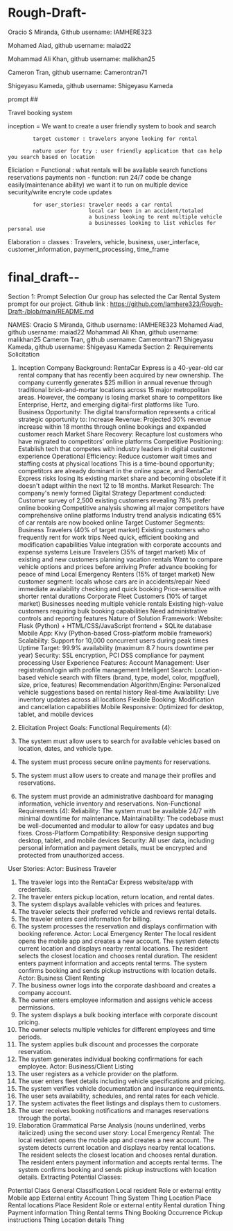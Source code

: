 # Rough-Draft-
Oracio S Miranda, Github username: IAMHERE323


Mohamed Aiad, github username: maiad22


Mohammad Ali Khan, github username: malikhan25


Cameron Tran, github username: Camerontran71


Shigeyasu Kameda, github username: Shigeyasu Kameda


prompt ##


Travel booking system


inception = We want to create a user friendly system to book and search 

            target customer : travelers anyone looking for rental
            
            nature user for try : user friendly application that can help you search based on location


Eliciation = Functional : what rentals will be available 
                          search functions
                          reservations
                          payments
            non - function: run 24/7 
                            code be change easily(maintenance ability)
                            we want it to run on multiple device
                            security/write encryte code
                            updates

            for user_stories: traveler needs a car rental
                              local car been in an accident/totaled
                              a business looking to rent multiple vehicle 
                              a businesses looking to list vehicles for personal use

Elaboration = classes : Travelers, vehicle, business, user_interface, customer_information, payment_processing, time_frame

            
                            
# final_draft--




Section 1: Prompt Selection
Our group has selected the Car Rental System prompt for our project.
Github link : https://github.com/Iamhere323/Rough-Draft-/blob/main/README.md 

NAMES:
Oracio S Miranda, Github username: IAMHERE323
Mohamed Aiad, github username: maiad22
Mohammad Ali Khan, github username: malikhan25
Cameron Tran, github username: Camerontran71
Shigeyasu Kameda, github username: Shigeyasu Kameda
Section 2: Requirements Solicitation


1. Inception
Company Background: RentaCar Express is a 40-year-old car rental company that has recently been acquired by new ownership. The company currently generates $25 million in annual revenue through traditional brick-and-mortar locations across 15 major metropolitan areas. However, the company is losing market share to competitors like Enterprise, Hertz, and emerging digital-first platforms like Turo.
Business Opportunity: The digital transformation represents a critical strategic opportunity to:
Increase Revenue: Projected 30% revenue increase within 18 months through online bookings and expanded customer reach
Market Share Recovery: Recapture lost customers who have migrated to competitors' online platforms
Competitive Positioning: Establish tech that competes with industry leaders in digital customer experience
Operational Efficiency: Reduce customer wait times and staffing costs at physical locations
This is a time-bound opportunity; competitors are already dominant in the online space, and RentaCar Express risks losing its existing market share and becoming obsolete if it doesn't adapt within the next 12 to 18 months.
Market Research: The company's newly formed Digital Strategy Department conducted:
Customer survey of 2,500 existing customers revealing 78% prefer online booking
Competitive analysis showing all major competitors have comprehensive online platforms
Industry trend analysis indicating 65% of car rentals are now booked online
Target Customer Segments:
Business Travelers (40% of target market)
Existing customers who frequently rent for work trips
Need quick, efficient booking and modification capabilities
Value integration with corporate accounts and expense systems
Leisure Travelers (35% of target market)
Mix of existing and new customers planning vacation rentals
Want to compare vehicle options and prices before arriving
Prefer advance booking for peace of mind
Local Emergency Renters (15% of target market)
New customer segment: locals whose cars are in accidents/repair
Need immediate availability checking and quick booking
Price-sensitive with shorter rental durations
Corporate Fleet Customers (10% of target market)
Businesses needing multiple vehicle rentals
Existing high-value customers requiring bulk booking capabilities
Need administrative controls and reporting features
Nature of Solution
Framework: 
Website: Flask (Python) + HTML/CSS/JavaScript frontend + SQLite database 
Mobile App: Kivy (Python-based Cross-platform mobile framework)
Scalability: Support for 10,000 concurrent users during peak times
Uptime Target: 99.9% availability (maximum 8.7 hours downtime per year)
Security: SSL encryption, PCI DSS compliance for payment processing
User Experience Features:
Account Management: User registration/login with profile management
Intelligent Search: Location-based vehicle search with filters (brand, type, model, color, mpg(fuel), size, price, features)
Recommendation Algorithm/Engine: Personalized vehicle suggestions based on rental history
Real-time Availability: Live inventory updates across all locations
Flexible Booking: Modification and cancellation capabilities
Mobile Responsive: Optimized for desktop, tablet, and mobile devices


3. Elicitation
Project Goals:
Functional Requirements (4): 
1. The system must allow users to search for available vehicles based on location, dates, and vehicle type. 
2. The system must process secure online payments for reservations. 
3. The system must allow users to create and manage their profiles and reservations. 
4. The system must provide an administrative dashboard for managing information, vehicle inventory and reservations.
Non-Functional Requirements (4):
Reliability: The system must be available 24/7 with minimal downtime for maintenance.
Maintainability: The codebase must be well-documented and modular to allow for easy updates and bug fixes.
Cross-Platform Compatibility: Responsive design supporting desktop, tablet, and mobile devices
Security: All user data, including personal information and payment details, must be encrypted and protected from unauthorized access.



User Stories:
Actor: Business Traveler
1. The traveler logs into the RentaCar Express website/app with credentials.
2. The traveler enters pickup location, return location, and rental dates.
3. The system displays available vehicles with prices and features.
4. The traveler selects their preferred vehicle and reviews rental details.
5. The traveler enters card information for billing.
6. The system processes the reservation and displays confirmation with booking reference.
Actor: Local Emergency Renter
The local resident opens the mobile app and creates a new account.
The system detects current location and displays nearby rental locations.
The resident selects the closest location and chooses rental duration.
The resident enters payment information and accepts rental terms.
The system confirms booking and sends pickup instructions with location details.
Actor: Business Client Renting
1. The business owner logs into the corporate dashboard and creates a company account.
2. The owner enters employee information and assigns vehicle access permissions.
3. The system displays a bulk booking interface with corporate discount pricing.
4. The owner selects multiple vehicles for different employees and time periods.
5. The system applies bulk discount and processes the corporate reservation.
6. The system generates individual booking confirmations for each employee.
Actor: Business/Client Listing
1. The user registers as a vehicle provider on the platform.
2. The user enters fleet details including vehicle specifications and pricing.
3. The system verifies vehicle documentation and insurance requirements.
4. The user sets availability, schedules, and rental rates for each vehicle.
5. The system activates the fleet listings and displays them to customers.
6. The user receives booking notifications and manages reservations through the portal.
3. Elaboration
Grammatical Parse Analysis (nouns underlined, verbs italicized) using the second user story: Local Emergency Rental: The local resident opens the mobile app and creates a new account. The system detects current location and displays nearby rental locations. The resident selects the closest location and chooses rental duration. The resident enters payment information and accepts rental terms. The system confirms booking and sends pickup instructions with location details.
Extracting Potential Classes:

Potential Class
General Classification
Local resident
Role or external entity
Mobile app
External entity
Account
Thing
System
Thing
Location
Place
Rental locations
Place
Resident
Role or external entity 
Rental duration
Thing
Payment information
Thing
Rental terms
Thing
Booking
Occurrence
Pickup instructions
Thing
Location details
Thing


